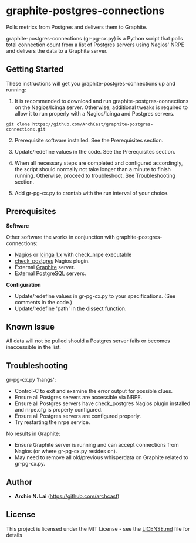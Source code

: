 # graphite-postgres-connections
Polls metrics from Postgres and delivers them to Graphite.

graphite-postgres-connections (gr-pg-cx.py) is a Python script that polls total connection count from a list of Postgres servers using Nagios' NRPE and delivers the data to a Graphite server.


## Getting Started

These instructions will get you graphite-postgres-connections up and running:

1.  It is recommended to download and run graphite-postgres-connections on the Nagios/Icinga server.  Otherwise, additional tweaks is required to allow it to run properly with a Nagios/Icinga and Postgres servers. 
```
git clone https://github.com/ArchCast/graphite-postgres-connections.git
```

2.  Prerequisite software installed.  See the Prerequisites section.

3.  Update/redefine values in the code.  See the Prerequisites section.

4.  When all necessary steps are completed and configured accordingly, the script should normally not take longer than a minute to finish running.  Otherwise, proceed to troubleshoot.  See Troubleshooting section.

5.  Add gr-pg-cx.py to crontab with the run interval of your choice.


## Prerequisites

**Software**

Other software the works in conjunction with graphite-postgres-connections:

* [Nagios](https://www.nagios.org/downloads/) or [Icinga 1.x](https://icinga.com/) with check_nrpe executable 
* [check_postgres](https://bucardo.org/check_postgres/) Nagios plugin.
* External [Graphite](https://graphiteapp.org/) server.
* External [PostgreSQL](https://www.postgresql.org/) servers.

**Configuration**
* Update/redefine values in gr-pg-cx.py to your specifications. (See comments in the code.)
* Update/redefine 'path' in the dissect function.


## Known Issue

All data will not be pulled should a Postgres server fails or becomes inaccessible in the list.


## Troubleshooting

gr-pg-cx.py 'hangs':

* Control-C to exit and examine the error output for possible clues.
* Ensure all Postgres servers are accessible via NRPE.
* Ensure all Postgres servers have check_postgres Nagios plugin installed and nrpe.cfg is properly configured.
* Ensure all Postgres servers are configured properly.
* Try restarting the nrpe service.


No results in Graphite:

* Ensure Graphite server is running and can accept connections from Nagios (or where gr-pg-cx.py resides on).
* May need to remove all old/previous whisperdata on Graphite related to gr-pg-cx.py.


## Author
* **Archie N. Lai** (https://github.com/archcast)


## License

This project is licensed under the MIT License - see the [LICENSE.md](LICENSE.md) file for details
